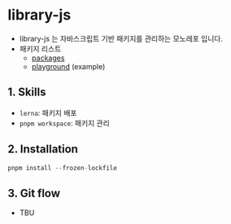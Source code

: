 # library-js

- library-js 는 자바스크립트 기반 패키지를 관리하는 모노레포 입니다.
- 패키지 리스트
  - [packages](./packages/)
  - [playground](./apps/playground/) (example)


## 1. Skills

- `lerna`: 패키지 배포
- `pnpm workspace`: 패키지 관리

## 2. Installation

```typescript
pnpm install --frozen-lockfile
```

## 3. Git flow

- TBU

